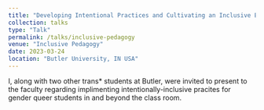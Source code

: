 ```yaml
---
title: "Developing Intentional Practices and Cultivating an Inclusive Environment for Trans\*, Non-Binary, and Genderqueer Students"
collection: talks
type: "Talk"
permalink: /talks/inclusive-pedagogy
venue: "Inclusive Pedagogy"
date: 2023-03-24
location: "Butler University, IN USA"
---
```


I, along with two other trans\* students at Butler, were invited to present to the faculty regarding implimenting intentionally-inclusive pracites for gender queer students in and beyond the class room. 